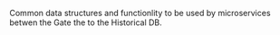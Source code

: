 Common data structures and functionlity to be used by microservices betwen the Gate the to the Historical DB.